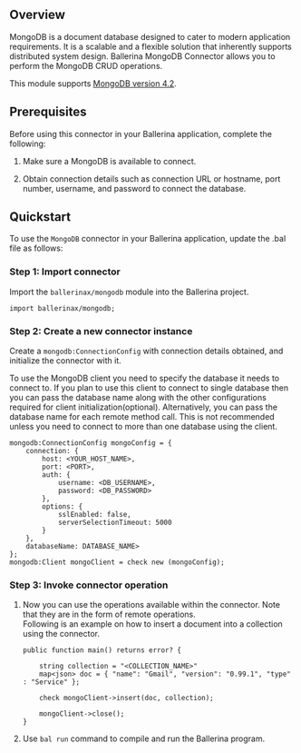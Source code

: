 ## Overview
MongoDB is a document database designed to cater to modern application requirements. It is a scalable and a flexible solution that inherently supports distributed system design. Ballerina MongoDB Connector allows you to perform the MongoDB CRUD operations.

This module supports [MongoDB version 4.2](https://docs.mongodb.com/v4.2/).

## Prerequisites

Before using this connector in your Ballerina application, complete the following:

1. Make sure a MongoDB is available to connect.

2. Obtain connection details such as connection URL or hostname, port number, username, and password to connect the database.

## Quickstart

To use the `MongoDB` connector in your Ballerina application, update the .bal file as follows:

### Step 1: Import connector
Import the `ballerinax/mongodb` module into the Ballerina project.
```ballerina
import ballerinax/mongodb;
```

### Step 2: Create a new connector instance
Create a `mongodb:ConnectionConfig` with connection details obtained, and initialize the connector with it.

To use the MongoDB client you need to specify the database it needs to connect to. If you plan to use this client to connect to single database then you can pass the database name along with the other configurations required for client initialization(optional). Alternatively, you can pass the database name for each remote method call. This is not recommended unless you need to connect to more than one database using the client.

```ballerina
mongodb:ConnectionConfig mongoConfig = {
    connection: {
        host: <YOUR_HOST_NAME>,
        port: <PORT>,
        auth: {
            username: <DB_USERNAME>,
            password: <DB_PASSWORD>
        },
        options: {
            sslEnabled: false, 
            serverSelectionTimeout: 5000
        }
    },
    databaseName: DATABASE_NAME>
};
mongodb:Client mongoClient = check new (mongoConfig);
```

### Step 3: Invoke connector operation
1. Now you can use the operations available within the connector. Note that they are in the form of remote operations.  
Following is an example on how to insert a document into a collection using the connector.
    ```ballerina
    public function main() returns error? {
        
        string collection = "<COLLECTION_NAME>"
        map<json> doc = { "name": "Gmail", "version": "0.99.1", "type" : "Service" };

        check mongoClient->insert(doc, collection);

        mongoClient->close();
    }
    ```
2. Use `bal run` command to compile and run the Ballerina program.
